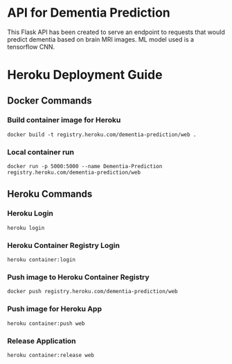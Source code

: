 # API for Dementia Prediction

This Flask API has been created to serve an endpoint to requests that would predict dementia based on brain MRI images. ML model used is a tensorflow CNN.

# Heroku Deployment Guide

## Docker Commands

### Build container image for Heroku

`docker build -t registry.heroku.com/dementia-prediction/web .`

### Local container run

`docker run -p 5000:5000 --name Dementia-Prediction registry.heroku.com/dementia-prediction/web`

## Heroku Commands

### Heroku Login

`heroku login`

### Heroku Container Registry Login

`heroku container:login`

### Push image to Heroku Container Registry

`docker push registry.heroku.com/dementia-prediction/web`

### Push image for Heroku App

`heroku container:push web`

### Release Application

`heroku container:release web`
